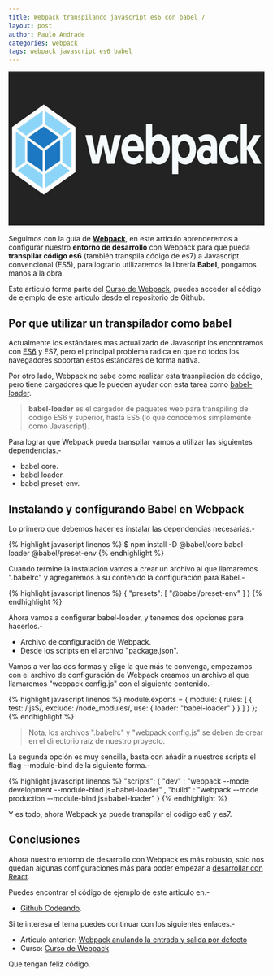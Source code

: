 ```yaml
---
title: Webpack transpilando javascript es6 con babel 7
layout: post
author: Paulo Andrade
categories: webpack
tags: webpack javascript es6 babel
---
```


![Webpack javascript](/img/webpack.jpg)

Seguimos con la guía de **[Webpack](/articulos/webpack-instalacion-y-primeros-pasos.html)**, en este articulo aprenderemos a configurar nuestro **entorno de desarrollo** con Webpack para que pueda **transpilar código es6** (también transpila código de es7) a Javascript convencional (ES5), para lograrlo utilizaremos la librería **Babel**, pongamos manos a la obra.

<div class="redes-background">
Este articulo forma parte del <a href="https://github.com/Codeandomx/webpack-for-react" target="_blank">Curso de Webpack</a>, puedes acceder al código de ejemplo de este articulo desde el repositorio de Github.
</div>

## Por que utilizar un transpilador como babel

Actualmente los estándares mas actualizado de Javascript los encontramos con [ES6](/articulos/introduccion-a-es6-javascript.html) y ES7, pero el principal problema radica en que no todos los navegadores soportan estos estándares de forma nativa.

Por otro lado, Webpack no sabe como realizar esta trasnpilación de código, pero tiene cargadores que le pueden ayudar con esta tarea como [babel-loader](https://www.npmjs.com/package/babel-loader).

> **babel-loader** es el cargador de paquetes web para transpiling de código ES6 y superior, hasta ES5 (lo que conocemos simplemente como Javascript).

Para lograr que Webpack pueda transpilar vamos a utilizar las siguientes dependencias.-

* babel core.
* babel loader.
* babel preset-env.

## Instalando y configurando Babel en Webpack

Lo primero que debemos hacer es instalar las dependencias necesarias.-

{% highlight javascript linenos %}
$ npm install -D @babel/core babel-loader @babel/preset-env
{% endhighlight %}

Cuando termine la instalación vamos a crear un archivo al que llamaremos ".babelrc" y agregaremos a su contenido la configuración para Babel.-

{% highlight javascript linenos %}
{
  "presets": [
    "@babel/preset-env"
  ]
}
{% endhighlight %}

Ahora vamos a configurar babel-loader, y tenemos dos opciones para hacerlos.-

* Archivo de configuración de Webpack.
* Desde los scripts en el archivo "package.json".

Vamos a ver las dos formas y elige la que más te convenga, empezamos con el archivo de configuración de Webpack creamos un archivo al que llamaremos "webpack.config.js" con el siguiente contenido.-

{% highlight javascript linenos %}
module.exports = {
  module: {
    rules: [
      {
        test: /\.js$/,
        exclude: /node_modules/,
        use: {
          loader: "babel-loader"
        }
      }
    ]
  }
};
{% endhighlight %}

> Nota, los archivos ".babelrc" y "webpack.config.js" se deben de crear en el directorio raíz de nuestro proyecto.

La segunda opción es muy sencilla, basta con añadir a nuestros scripts el flag --module-bind de la siguiente forma.-

{% highlight javascript linenos %}
"scripts": {
  "dev" : "webpack --mode development --module-bind js=babel-loader" , 
  "build" : "webpack --mode production --module-bind js=babel-loader"
}
{% endhighlight %}

Y es todo, ahora Webpack ya puede transpilar el código es6 y es7.

## Conclusiones

Ahora nuestro entorno de desarrollo con Webpack es más robusto, solo nos quedan algunas configuraciones más para poder empezar a [desarrollar con React](/articulos/introduccion-a-react-creando-aplicacion-basica.html).

Puedes encontrar el código de ejemplo de este articulo en.-

* [Github Codeando](https://github.com/Codeandomx/webpack-for-react).

Si te interesa el tema puedes continuar con los siguientes enlaces.-

* Articulo anterior: [Webpack anulando la entrada y salida por defecto](/articulos/webpack-anulando-la-entrada-y-salida-por-defecto.html)
* Curso: [Curso de Webpack](https://github.com/Codeandomx/webpack-for-react)

Que tengan feliz código.